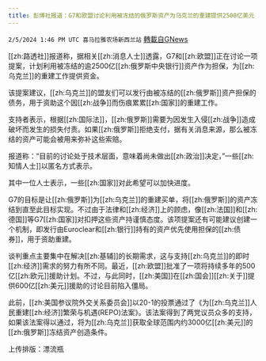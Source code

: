 ```yaml
---
title: 彭博社报道：G7和欧盟讨论利用被冻结的俄罗斯资产为乌克兰的重建提供2500亿美元
---
```

`2/5/2024 1:46 PM UTC 喜马拉雅农场新西兰站` [轉載自GNews](https://gnews.org/articles/2283160)

[[zh:路透社]]报道称，据相关[[zh:消息人士]]透露，G7和[[zh:欧盟]]正在讨论一项提案，计划利用被冻结的逾2500亿[[zh:俄罗斯中央银行]]资产作为担保，为[[zh:乌克兰]]的重建工作提供资金。

该提案建议，[[zh:乌克兰]]的盟友们可以发行由被冻结的[[zh:俄罗斯]]资产担保的债务，用于资助这个因[[zh:战争]]而伤痕累累[[zh:国家]]的重建工作。

支持者表示，根据[[zh:国际法]]，[[zh:俄罗斯]]需要为因发生入侵[[zh:战争]]造成破坏而发生的损失付责。如果[[zh:俄罗斯]]拒绝支付，据有关消息来源，那么被冻结的资产可能会被用来弥补这些索赔。

报道称：“目前的讨论处于技术层面，意味着尚未做出[[zh:政治]]决定，”一些[[zh:知情人士]]以匿名方式表示。

其中一位人士表示，一些[[zh:国家]]对此希望可以加快进度。

G7的目标是让[[zh:俄罗斯]]为[[zh:乌克兰]]的重建买单，将[[zh:俄罗斯]]的资产冻结到直至此目标实现。不过由于法律和[[zh:经济]]上的顾虑，像[[zh:法国]]和[[zh:德国]]等G7[[zh:国家]]对扣押这些资产持谨慎态度。该项提案还有可能建议创建一个机制，即发行由Euroclear和[[zh:银行]]持有的资产优先使用担保的[[zh:债券]]，用于资助重建。

谈判重点主要集中在解决[[zh:基辅]]的长期需求，这与支持[[zh:乌克兰]]的即时[[zh:经济]]需求的努力有所不同。最近，[[zh:欧盟]]批准了一项将持续多年的500亿[[zh:欧元]]援助计划。不过，与此同时，[[zh:美国]]在[[zh:国会]][[zh:关于]]提供600亿[[zh:美元]]援助的讨论目前陷入僵局。

此前，[[zh:美国参议院外交关系委员会]]以20-1的投票通过了《为[[zh:乌克兰]]人民重建[[zh:经济]]繁荣与机遇(REPO)法案》。该法案得到了两党议员众多的支持，如果该法案得以通过，将为[[zh:乌克兰]]获取全球范围内约3000亿[[zh:美元]]的[[zh:俄罗斯]]冻结资产创造条件。

上传排版：漂流瓶
